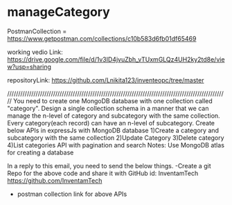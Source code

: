 # manageCategory

PostmanCollection = https://www.getpostman.com/collections/c10b583d6fb01df65469

working vedio Link: https://drive.google.com/file/d/1v3ID4jvuZbh_vTUxmGLQz4UH2ky2td8e/view?usp=sharing

repositoryLink: https://github.com/Lnikita123/inventeopc/tree/master


/////////////////////////////////////////////////////////////////////////////////////////////////////
You need to create one MongoDB database with one collection called "category".
Design a single collection schema in a manner that we can manage the n-level of category and subcategory with the same collection.
Every category(each record) can have an n-level of subcategory.
Create below APIs in expressJs with MongoDB database
1)Create a category and subcategory with the same collection
2)Update Category
3)Delete category 
4)List categories API with pagination and search
Notes: Use MongoDB atlas for creating a database

In a reply to this email, you need to send the below things.
-Create a git Repo for the above code and share it with
GitHub id: InventamTech  https://github.com/InventamTech
- postman collection link for above APIs 
